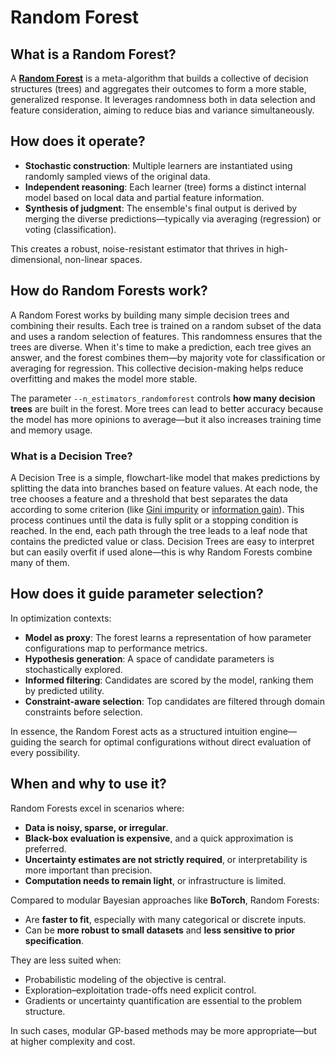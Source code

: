 # Random Forest

<div id="toc"></div>

<!-- What are random forests and how do they work? -->

<!-- Category: Models -->

## What is a Random Forest?

A [**Random Forest**](https://en.wikipedia.org/wiki/Random_forest) is a meta-algorithm that builds a collective of decision structures (trees) and aggregates their outcomes to form a more stable, generalized response. It leverages randomness both in data selection and feature consideration, aiming to reduce bias and variance simultaneously.

## How does it operate?

- **Stochastic construction**: Multiple learners are instantiated using randomly sampled views of the original data.
- **Independent reasoning**: Each learner (tree) forms a distinct internal model based on local data and partial feature information.
- **Synthesis of judgment**: The ensemble's final output is derived by merging the diverse predictions—typically via averaging (regression) or voting (classification).

This creates a robust, noise-resistant estimator that thrives in high-dimensional, non-linear spaces.

## How do Random Forests work?

A Random Forest works by building many simple decision trees and combining their results. Each tree is trained on a random subset of the data and uses a random selection of features. This randomness ensures that the trees are diverse. When it's time to make a prediction, each tree gives an answer, and the forest combines them—by majority vote for classification or averaging for regression. This collective decision-making helps reduce overfitting and makes the model more stable.

The parameter `--n_estimators_randomforest` controls **how many decision trees** are built in the forest. More trees can lead to better accuracy because the model has more opinions to average—but it also increases training time and memory usage.

### What is a Decision Tree?

A Decision Tree is a simple, flowchart-like model that makes predictions by splitting the data into branches based on feature values. At each node, the tree chooses a feature and a threshold that best separates the data according to some criterion (like [Gini impurity](https://en.wikipedia.org/wiki/Gini_coefficient) or [information gain](https://en.wikipedia.org/wiki/Information_gain_ratio)). This process continues until the data is fully split or a stopping condition is reached. In the end, each path through the tree leads to a leaf node that contains the predicted value or class. Decision Trees are easy to interpret but can easily overfit if used alone—this is why Random Forests combine many of them.

## How does it guide parameter selection?

In optimization contexts:

- **Model as proxy**: The forest learns a representation of how parameter configurations map to performance metrics.
- **Hypothesis generation**: A space of candidate parameters is stochastically explored.
- **Informed filtering**: Candidates are scored by the model, ranking them by predicted utility.
- **Constraint-aware selection**: Top candidates are filtered through domain constraints before selection.

In essence, the Random Forest acts as a structured intuition engine—guiding the search for optimal configurations without direct evaluation of every possibility.

## When and why to use it?

Random Forests excel in scenarios where:

- **Data is noisy, sparse, or irregular**.
- **Black-box evaluation is expensive**, and a quick approximation is preferred.
- **Uncertainty estimates are not strictly required**, or interpretability is more important than precision.
- **Computation needs to remain light**, or infrastructure is limited.

Compared to modular Bayesian approaches like **BoTorch**, Random Forests:

- Are **faster to fit**, especially with many categorical or discrete inputs.
- Can be **more robust to small datasets** and **less sensitive to prior specification**.

They are less suited when:

- Probabilistic modeling of the objective is central.
- Exploration–exploitation trade-offs need explicit control.
- Gradients or uncertainty quantification are essential to the problem structure.

In such cases, modular GP-based methods may be more appropriate—but at higher complexity and cost.
